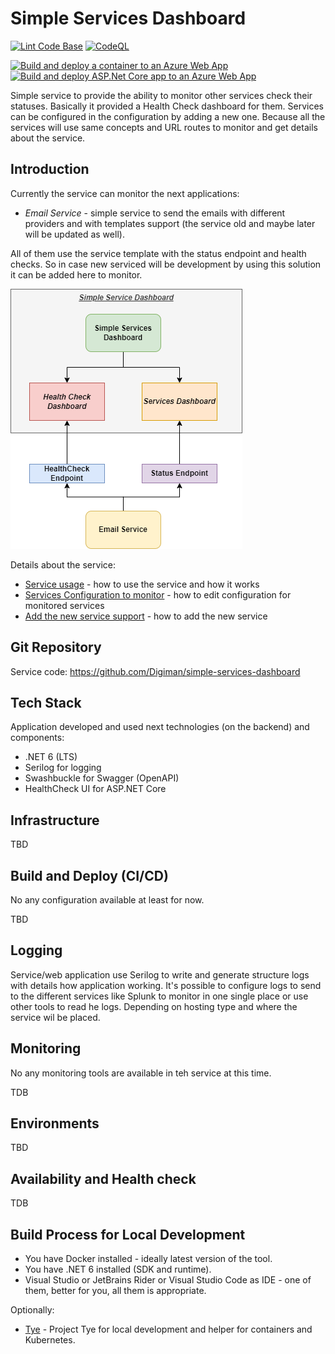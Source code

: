 # Simple Services Dashboard

[![Lint Code Base](https://github.com/Digiman/simple-services-dashboard/actions/workflows/super-linter.yml/badge.svg)](https://github.com/Digiman/simple-services-dashboard/actions/workflows/super-linter.yml)
[![CodeQL](https://github.com/Digiman/simple-services-dashboard/actions/workflows/codeql.yml/badge.svg)](https://github.com/Digiman/simple-services-dashboard/actions/workflows/codeql.yml)

[![Build and deploy a container to an Azure Web App](https://github.com/Digiman/simple-services-dashboard/actions/workflows/azure-container-webapp.yml/badge.svg)](https://github.com/Digiman/simple-services-dashboard/actions/workflows/azure-container-webapp.yml)
[![Build and deploy ASP.Net Core app to an Azure Web App](https://github.com/Digiman/simple-services-dashboard/actions/workflows/azure-webapps-dotnet-core.yml/badge.svg)](https://github.com/Digiman/simple-services-dashboard/actions/workflows/azure-webapps-dotnet-core.yml)

Simple service to provide the ability to monitor other services check their statuses. Basically it provided a Health Check
dashboard for them. Services can be configured in the configuration by adding a new one. Because all the services will use same concepts and
URL routes to monitor and get details about the service.

## Introduction

Currently the service can monitor the next applications:

* *Email Service* - simple service to send the emails with different providers and with templates support (the service old and maybe later will be updated as well).

All of them use the service template with the status endpoint and health checks. So in case new serviced will be development by using this
solution it can be added here to monitor.

![The service externals!](docs/images/SimpleDashboardService-ServiceExternals.png "The service externals")

Details about the service:
* [Service usage](docs/ServiceUsage.md) - how to use the service and how it works
* [Services Configuration to monitor](docs/ServicesConfiguration.md) - how to edit configuration for monitored services
* [Add the new service support](docs/AddNewService.md) - how to add the new service

## Git Repository

Service code: https://github.com/Digiman/simple-services-dashboard

## Tech Stack

Application developed and used next technologies (on the backend) and components:

* .NET 6 (LTS)
* Serilog for logging
* Swashbuckle for Swagger (OpenAPI)
* HealthCheck UI for ASP.NET Core

## Infrastructure

TBD

## Build and Deploy (CI/CD)

No any configuration available at least for now.

TBD

## Logging

Service/web application use Serilog to write and generate structure logs with details how application working. It's possible to configure logs to send to the different services like Splunk to monitor in one single place or use other tools to read he logs. Depending on hosting type and where the service wil be placed.

## Monitoring

No any monitoring tools are available in teh service at this time.

TDB

## Environments

TBD

## Availability and Health check

TDB

## Build Process for Local Development

* You have Docker installed - ideally latest version of the tool.
* You have .NET 6 installed (SDK and runtime).
* Visual Studio or JetBrains Rider or Visual Studio Code as IDE - one of them, better for you, all them is appropriate.

Optionally:
* [Tye](https://github.com/dotnet/tye) - Project Tye for local development and helper for containers and Kubernetes.

